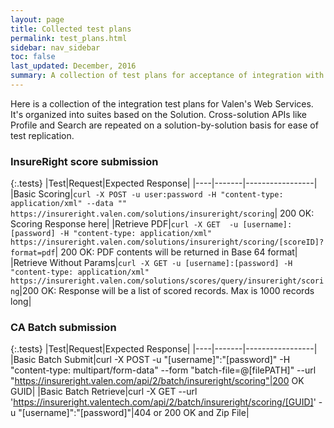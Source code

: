 ```yaml
---
layout: page
title: Collected test plans
permalink: test_plans.html
sidebar: nav_sidebar
toc: false
last_updated: December, 2016
summary: A collection of test plans for acceptance of integration with Valen Analytics
---
```


Here is a collection of the integration test plans for Valen's Web Services. It's organized into suites based on the Solution. Cross-solution APIs like Profile and Search are repeated on a solution-by-solution basis for ease of test replication.

### InsureRight score submission

{:.tests}
|Test|Request|Expected Response|
|----|-------|-----------------|
|Basic Scoring|`curl -X POST -u user:password -H "content-type: application/xml" --data "" https://insureright.valen.com/solutions/insureright/scoring`| 200 OK: Scoring Response here|
|Retrieve PDF|`curl -X GET  -u [username]:[password] -H "content-type: application/xml" https://insureright.valen.com/solutions/insureright/scoring/[scoreID]?format=pdf`| 200 OK: PDF contents will be returned in Base 64 format|
|Retrieve Without Params|`curl -X GET -u [username]:[password] -H "content-type: application/xml" https://insureright.valen.com/solutions/scores/query/insureright/scoring`|200 OK: Response will be a list of scored records. Max is 1000 records long|


### CA Batch submission

{:.tests}
|Test|Request|Expected Response|
|----|-------|-----------------|
|Basic Batch Submit|curl -X POST -u "[username]":"[password]" -H "content-type: multipart/form-data" --form "batch-file=@[filePATH]" --url "https://insureright.valen.com/api/2/batch/insureright/scoring"|200 OK GUID|
|Basic Batch Retrieve|curl -X GET --url 'https://insureright.valentech.com/api/2/batch/insureright/scoring/[GUID]' -u "[username]":"[password]"|404 or 200 OK and Zip File|